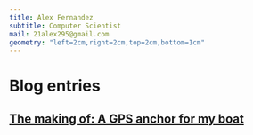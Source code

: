 ```yaml
---
title: Alex Fernandez
subtitle: Computer Scientist
mail: 21alex295@gmail.com
geometry: "left=2cm,right=2cm,top=2cm,bottom=1cm"
---
```


# Blog entries

## [The making of: A GPS anchor for my boat](gps-anchor.html)